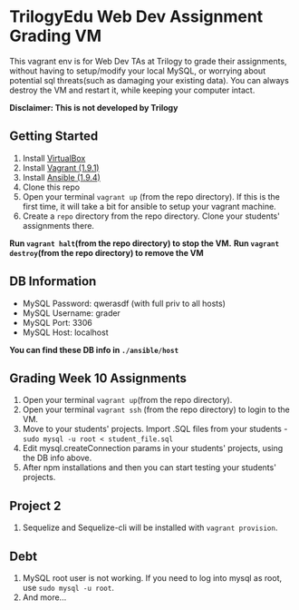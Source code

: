 # TrilogyEdu Web Dev Assignment Grading VM

This vagrant env is for Web Dev TAs at Trilogy to grade their assignments, without having to setup/modify your local MySQL, or worrying about potential sql threats(such as damaging your existing data). You can always destroy the VM and restart it, while keeping your computer intact.

**Disclaimer: This is not developed by Trilogy**

## Getting Started
1. Install [VirtualBox](https://www.virtualbox.org/wiki/Downloads)
2. Install [Vagrant (1.9.1)](https://releases.hashicorp.com/vagrant/1.9.1/)
3. Install [Ansible (1.9.4)](http://docs.ansible.com/ansible/intro_installation.html#getting-ansible)
4. Clone this repo
5. Open your terminal `vagrant up` (from the repo directory). If this is the first time, it will take a bit for ansible to setup your vagrant machine.
6. Create a `repo` directory from the repo directory. Clone your students' assignments there.
 
**Run `vagrant halt`(from the repo directory) to stop the VM.**
**Run `vagrant destroy`(from the repo directory) to remove the VM**


## DB Information
- MySQL Password: qwerasdf (with full priv to all hosts)
- MySQL Username: grader
- MySQL Port: 3306
- MySQL Host: localhost

**You can find these DB info in `./ansible/host`**

## Grading Week 10 Assignments
1. Open your terminal `vagrant up`(from the repo directory). 
2. Open your terminal `vagrant ssh` (from the repo directory) to login to the VM.
3. Move to your students' projects. Import .SQL files from your students - `sudo mysql -u root < student_file.sql`
4. Edit mysql.createConnection params in your students' projects, using the DB info above.
5. After npm installations and then you can start testing your students' projects.

## Project 2
1. Sequelize and Sequelize-cli will be installed with `vagrant provision`.

## Debt
1. MySQL root user is not working. If you need to log into mysql as root, use `sudo mysql -u root`.
2. And more...